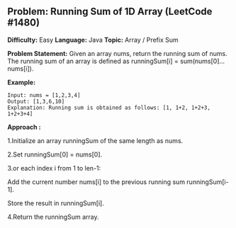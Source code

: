 ## Problem: Running Sum of 1D Array (LeetCode #1480)

**Difficulty:** Easy
**Language:** Java
**Topic:** Array / Prefix Sum

**Problem Statement:**
Given an array nums, return the running sum of nums.
The running sum of an array is defined as runningSum[i] = sum(nums[0]…nums[i]).

**Example:**

```
Input: nums = [1,2,3,4]
Output: [1,3,6,10]
Explanation: Running sum is obtained as follows: [1, 1+2, 1+2+3, 1+2+3+4]

```
**Approach :**

1.Initialize an array runningSum of the same length as nums.

2.Set runningSum[0] = nums[0].

3.or each index i from 1 to len-1:

Add the current number nums[i] to the previous running sum runningSum[i-1].

Store the result in runningSum[i].

4.Return the runningSum array.
